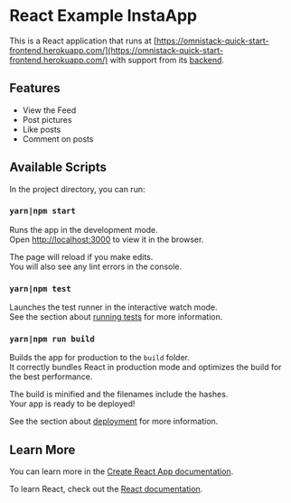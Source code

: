 # React Example InstaApp

This is a React application that runs at [https://omnistack-quick-start-frontend.herokuapp.com/](https://omnistack-quick-start-frontend.herokuapp.com/) with support from its [backend](https://github.com/brunodrugowick/omnistack-quick-start-backend).

## Features

- View the Feed
- Post pictures
- Like posts
- Comment on posts

## Available Scripts

In the project directory, you can run:

### `yarn|npm start`

Runs the app in the development mode.<br>
Open [http://localhost:3000](http://localhost:3000) to view it in the browser.

The page will reload if you make edits.<br>
You will also see any lint errors in the console.

### `yarn|npm test`

Launches the test runner in the interactive watch mode.<br>
See the section about [running tests](https://facebook.github.io/create-react-app/docs/running-tests) for more information.

### `yarn|npm run build`

Builds the app for production to the `build` folder.<br>
It correctly bundles React in production mode and optimizes the build for the best performance.

The build is minified and the filenames include the hashes.<br>
Your app is ready to be deployed!

See the section about [deployment](https://facebook.github.io/create-react-app/docs/deployment) for more information.

## Learn More

You can learn more in the [Create React App documentation](https://facebook.github.io/create-react-app/docs/getting-started).

To learn React, check out the [React documentation](https://reactjs.org/).
